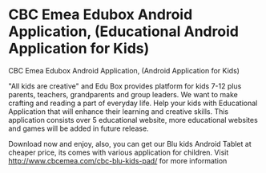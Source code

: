 CBC Emea Edubox Android Application, (Educational Android Application for Kids)
==============

CBC Emea Edubox Android Application, (Android Application for Kids)

"All kids are creative" and Edu Box provides platform for kids 7-12 plus parents, teachers, grandparents and group leaders. We want to make crafting and reading a part of everyday life. Help your kids with Educational Application that will enhance their learning and creative skills. This application consists over 5 educational website, more educational websites and games will be added in future release.

Download now and enjoy, also, you can get our Blu kids Android Tablet at cheaper price, its comes with various application for children. Visit http://www.cbcemea.com/cbc-blu-kids-pad/ for more information

